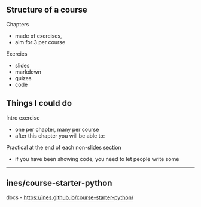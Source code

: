 ## Structure of a course

Chapters 
- made of exercises,
- aim for 3 per course

Exercies
- slides
- markdown
- quizes
- code


## Things I could do

Intro exercise
- one per chapter, many per course
- after this chapter you will be able to:

Practical at the end of each non-slides section
- if you have been showing code, you need to let people write some


---


## ines/course-starter-python

docs - https://ines.github.io/course-starter-python/
